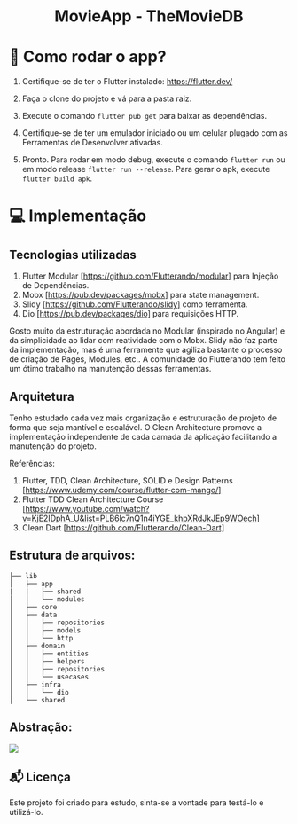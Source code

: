 <h1 align="center">
  MovieApp - TheMovieDB
</h1>

# :rocket: Como rodar o app?

1. Certifique-se de ter o Flutter instalado: https://flutter.dev/

2. Faça o clone do projeto e vá para a pasta raiz.

3. Execute o comando `flutter pub get` para baixar as dependências.

4. Certifique-se de ter um emulador iniciado ou um celular plugado com as Ferramentas de Desenvolver ativadas.

5. Pronto. Para rodar em modo debug, execute o comando `flutter run` ou em modo release `flutter run --release`. Para gerar o apk, execute `flutter build apk`.

# :computer: Implementação

## Tecnologias utilizadas

1. Flutter Modular [https://github.com/Flutterando/modular] para Injeção de Dependências.
2. Mobx [https://pub.dev/packages/mobx] para state management.
3. Slidy [https://github.com/Flutterando/slidy] como ferramenta. 
4. Dio [https://pub.dev/packages/dio] para requisições HTTP.

Gosto muito da estruturação abordada no Modular (inspirado no Angular) e da simplicidade ao lidar com reatividade com o Mobx. Slidy não faz parte da implementação, mas é uma ferramente que agiliza bastante o processo de criação de Pages, Modules, etc.. A comunidade do Flutterando tem feito um ótimo trabalho na manutenção dessas ferramentas.

## Arquitetura
Tenho estudado cada vez mais organização e estruturação de projeto de forma que seja mantível e escalável. O Clean Architecture promove a implementação independente de cada camada da aplicação facilitando a manutenção do projeto.  

Referências:
1. Flutter, TDD, Clean Architecture, SOLID e Design Patterns
 [https://www.udemy.com/course/flutter-com-mango/]
2. Flutter TDD Clean Architecture Course [https://www.youtube.com/watch?v=KjE2IDphA_U&list=PLB6lc7nQ1n4iYGE_khpXRdJkJEp9WOech]
3. Clean Dart [https://github.com/Flutterando/Clean-Dart]

## Estrutura de arquivos:
```
├── lib
│   ├── app
|   |   ├── shared
│   │   └── modules
│   ├── core
│   ├── data
│   │   ├── repositories
│   │   ├── models
│   │   └── http
│   ├── domain
│   │   ├── entities
│   │   ├── helpers
│   │   ├── repositories
│   │   └── usecases
│   ├── infra
│   │   └── dio
│   └── shared

```

## Abstração:
<img src="https://github.com/Flutterando/Clean-Dart/raw/master/imgs/img1.png" />


## :mailbox_with_mail: Licença

Este projeto foi criado para estudo, sinta-se a vontade para testá-lo e utilizá-lo.
